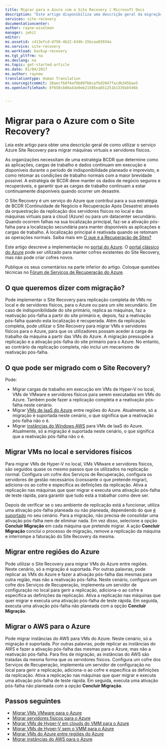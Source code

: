 ```yaml
---
title: Migrar para o Azure com o Site Recovery | Microsoft Docs
description: "Este artigo disponibiliza uma descrição geral da migração de VMs e servidores físicos para o Azure com o Azure Site Recovery"
services: site-recovery
documentationcenter: 
author: rayne-wiselman
manager: jwhit
editor: 
ms.assetid: c413efcd-d750-4b22-b34b-15bcaa03934a
ms.service: site-recovery
ms.workload: backup-recovery
ms.tgt_pltfrm: na
ms.devlang: na
ms.topic: get-started-article
ms.date: 01/04/2017
ms.author: raynew
translationtype: Human Translation
ms.sourcegitcommit: 20aecf6df4af0b89fb6cafbd2047facdb345bae5
ms.openlocfilehash: 8f658cb80a43e0eb21585ea851251b1339ab546b


---
```

# <a name="migrate-to-azure-with-site-recovery"></a>Migrar para o Azure com o Site Recovery?

Leia este artigo para obter uma descrição geral de como utilizar o serviço Azure Site Recovery para migrar máquinas virtuais e servidores físicos.

As organizações necessitam de uma estratégia BCDR que determine como as aplicações, cargas de trabalho e dados continuam em execução e disponíveis durante o período de indisponibilidade planeado e imprevisto, e como retomar as condições de trabalho normais com a maior brevidade possível. A estratégia de BCDR deve manter os dados de negócio seguros e recuperáveis, e garantir que as cargas de trabalho continuam a estar continuamente disponíveis quando ocorrer um desastre.

O Site Recovery é um serviço do Azure que contribui para a sua estratégia de BCDR (Continuidade de Negócio e Recuperação Após Desastre) através da orquestração da replicação dos servidores físicos no local e das máquinas virtuais para a cloud (Azure) ou para um datacenter secundário. Quando ocorrem falhas na sua localização principal, faz-se a ativação pós-falha para a localização secundária para manter disponíveis as aplicações e cargas de trabalho. A localização principal é reativada quando se retomam as operações normais. Saiba mais em [O que é a Recuperação de Sites?](site-recovery-overview.md)

Este artigo descreve a implementação no [portal do Azure](https://portal.azure.com). O [portal clássico do Azure](https://manage.windowsazure.com/) pode ser utilizado para manter cofres existentes do Site Recovery, mas não pode criar cofres novos.

Publique os seus comentários na parte inferior do artigo. Coloque questões técnicas no [Fórum de Serviços de Recuperação do Azure](https://social.msdn.microsoft.com/forums/azure/home?forum=hypervrecovmgr).


## <a name="what-do-we-mean-by-migration"></a>O que queremos dizer com migração?

Pode implementar o Site Recovery para replicação completa de VMs no local e de servidores físicos, para o Azure ou para um site secundário. Em caso de indisponibilidade do site primário, replica as máquinas, faz a reativação pós-falha a partir do site primário e, depois, faz a reativação pós-falha quando esta localização é recuperada. Além da replicação completa, pode utilizar o Site Recovery para migrar VMs e servidores físicos para o Azure, para que os utilizadores possam aceder à carga de trabalho da máquina a partir das VMs do Azure. A migração pressupõe a replicação e a ativação pós-falha do site primário para o Azure. No entanto, ao contrário da replicação completa, não inclui um mecanismo de reativação pós-falha.

## <a name="what-can-site-recovery-migrate"></a>O que pode ser migrado com o Site Recovery?

Pode:

- Migrar cargas de trabalho em execução em VMs de Hyper-V no local, VMs de VMware e servidores físicos para serem executadas em VMs do Azure. Também pode fazer a replicação completa e a reativação pós-falha neste cenário.
- Migrar [VMs de IaaS do Azure](site-recovery-migrate-azure-to-azure.md) entre regiões do Azure. Atualmente, só a migração é suportada neste cenário, o que significa que a reativação pós-falha não o é.
- Migrar [instâncias do Windows AWS](site-recovery-migrate-aws-to-azure.md) para VMs de IaaS do Azure. Atualmente, só a migração é suportada neste cenário, o que significa que a reativação pós-falha não o é.

## <a name="migrate-on-premises-vms-and-physical-servers"></a>Migrar VMs no local e servidores físicos

Para migrar VMs de Hyper-V no local, VMs VMware e servidores físicos, são seguidos quase os mesmo passos que os utilizados na replicação normal. Configura um cofre dos Serviços de Recuperação, configura os servidores de gestão necessários (consoante o que pretende migrar), adiciona-os ao cofre e especifica as definições da replicação. Ativa a replicação nas máquinas que quer migrar e executa uma ativação pós-falha de teste rápida, para garantir que tudo está a trabalhar como deve ser.

Depois de verificar se o seu ambiente de replicação está a funcionar, utiliza uma ativação pós-falha planeada ou não planeada, dependendo do que [é suportado](site-recovery-failover.md#failover-and-failback) no seu cenário. Para a migração, não precisa de consolidar uma ativação pós-falha nem de eliminar nada. Em vez disso, selecione a opção **Concluir Migração** em cada máquina que pretende migrar. A ação **Concluir Migração** conclui o processo de migração, remove a replicação da máquina e interrompe a faturação do Site Recovery da mesma.

## <a name="migrate-between-azure-regions"></a>Migrar entre regiões do Azure

Pode utilizar o Site Recovery para migrar VMs do Azure entre regiões. Neste cenário, só a migração é suportada. Por outras palavras, pode replicar as VMs do Azure e fazer a ativação pós-falha das mesmas para outra região, mas não a reativação pós-falha. Neste cenário, configura um cofre dos Serviços de Recuperação, implementa um servidor de configuração no local para gerir a replicação, adiciona-o ao cofre e especifica as definições da replicação. Ativa a replicação nas máquinas que quer migrar e executa uma ativação pós-falha de teste rápida. Em seguida, executa uma ativação pós-falha não planeada com a opção **Concluir Migração**.

## <a name="migrate-aws-to-azure"></a>Migrar o AWS para o Azure

Pode migrar instâncias do AWS para VMs do Azure. Neste cenário, só a migração é suportada. Por outras palavras, pode replicar as instâncias do AWS e fazer a ativação pós-falha das mesmas para o Azure, mas não a reativação pós-falha. Para fins de migração, as instâncias do AWS são tratadas da mesma forma que os servidores físicos. Configura um cofre dos Serviços de Recuperação, implementa um servidor de configuração no local para gerir a replicação, adiciona-o ao cofre e especifica as definições da replicação. Ativa a replicação nas máquinas que quer migrar e executa uma ativação pós-falha de teste rápida. Em seguida, executa uma ativação pós-falha não planeada com a opção **Concluir Migração**.




## <a name="next-steps"></a>Passos seguintes

- [Migrar VMs VMware para o Azure](site-recovery-vmware-to-azure.md)
- [Migrar servidores físicos para o Azure](site-recovery-vmware-to-azure.md)
- [Migrar VMs de Hyper-V em clouds do VMM para o Azure](site-recovery-vmm-to-azure.md)
- [Migrar VMs de Hyper-V sem o VMM para o Azure](site-recovery-hyper-v-site-to-azure.md)
- [Migrar VMs do Azure entre regiões do Azure](site-recovery-migrate-azure-to-azure.md)
- [Migrar instâncias do AWS para o Azure](site-recovery-migrate-aws-to-azure.md)



<!--HONumber=Jan17_HO1-->


